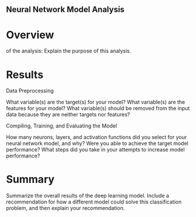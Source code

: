 ## Neural Network Model Analysis

# Overview

of the analysis: Explain the purpose of this analysis.

# Results

Data Preprocessing

What variable(s) are the target(s) for your model?
What variable(s) are the features for your model?
What variable(s) should be removed from the input data because they are neither targets nor features?

Compiling, Training, and Evaluating the Model

How many neurons, layers, and activation functions did you select for your neural network model, and why?
Were you able to achieve the target model performance?
What steps did you take in your attempts to increase model performance?

# Summary

Summarize the overall results of the deep learning model. Include a recommendation for how a different model could solve this classification problem, and then explain your recommendation.